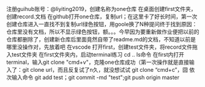 注册guihub账号：@liyiting2019，创建名称为one仓库
在桌面创建first文件夹，创建record.文档
在github打开one仓库，复制url；在这里卡了好长时间，第一次创建仓库进入一直找不到复制url绿色按钮，用goole换了N种提问终于找到原因：仓库里没有文档，所以不显示绿色按钮，额。。。今早因为要重新做作业便把以前的仓库都删除了，创建新仓库后里面竟然自带了readme.md的文档，不知道以前是哪里没操作对，先放着吧
在vscode 打开first，创建test文件夹，将record文件拖入test文件夹
在first文件夹内，启动terminal练习 cd .. ls命令
在first内打开terminal，输入git clone "cmd+v"，克隆one仓库成功（第一次操作就是直接输入了：git clone url，而且反复试了n久，就没想试试 git clone “cmd+c”，囧
依次输入命令 git add test；git commit -md "test";git push origin master